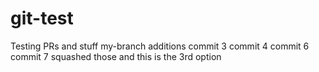 # git-test
Testing PRs and stuff
my-branch additions
commit 3
commit 4
commit 6
commit 7
squashed those
and this is the 3rd option

